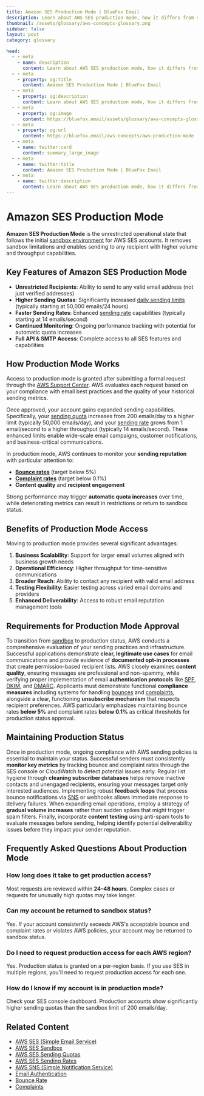 ```yaml
---
title: Amazon SES Production Mode | BlueFox Email
description: Learn about AWS SES production mode, how it differs from sandbox mode, requirements for gaining production access, and best practices for maintaining production status.
thumbnail: /assets/glossary/aws-concepts-glossary.png
sidebar: false
layout: post
category: glossary

head:
  - - meta
    - name: description
      content: Learn about AWS SES production mode, how it differs from sandbox mode, requirements for gaining production access, and best practices for maintaining production status.
  - - meta
    - property: og:title
      content: Amazon SES Production Mode | BlueFox Email
  - - meta
    - property: og:description
      content: Learn about AWS SES production mode, how it differs from sandbox mode, requirements for gaining production access, and best practices for maintaining production status.
  - - meta
    - property: og:image
      content: https://bluefox.email/assets/glossary/aws-concepts-glossary.png
  - - meta
    - property: og:url
      content: https://bluefox.email/aws-concepts/aws-production-mode
  - - meta
    - name: twitter:card
      content: summary_large_image
  - - meta
    - name: twitter:title
      content: Amazon SES Production Mode | BlueFox Email
  - - meta
    - name: twitter:description
      content: Learn about AWS SES production mode, how it differs from sandbox mode, requirements for gaining production access, and best practices for maintaining production status.
---
```


# Amazon SES Production Mode

**Amazon SES Production Mode** is the unrestricted operational state that follows the initial [sandbox environment](/aws-concepts/aws-sandbox) for AWS SES accounts. It removes sandbox limitations and enables sending to any recipient with higher volume and throughput capabilities.

## Key Features of Amazon SES Production Mode

- **Unrestricted Recipients**: Ability to send to any valid email address (not just verified addresses)
- **Higher Sending Quotas**: Significantly increased [daily sending limits](/aws-concepts/aws-sending-quota) (typically starting at 50,000 emails/24 hours)
- **Faster Sending Rates**: Enhanced [sending rate](/aws-concepts/aws-sending-rate) capabilities (typically starting at 14 emails/second)
- **Continued Monitoring**: Ongoing performance tracking with potential for automatic quota increases
- **Full API & SMTP Access**: Complete access to all SES features and capabilities

## How Production Mode Works

Access to production mode is granted after submitting a formal request through the [AWS Support Center](https://docs.aws.amazon.com/ses/latest/dg/request-production-access.html). AWS evaluates each request based on your compliance with email best practices and the quality of your historical sending metrics.

Once approved, your account gains expanded sending capabilities. Specifically, your [sending quota](/aws-concepts/aws-sending-quota) increases from 200 emails/day to a higher limit (typically 50,000 emails/day), and your [sending rate](/aws-concepts/aws-sending-rate) grows from 1 email/second to a higher throughput (typically 14 emails/second). These enhanced limits enable wide-scale email campaigns, customer notifications, and business-critical communications.

In production mode, AWS continues to monitor your **sending reputation** with particular attention to:

- **[Bounce rates](/email-sending-concepts/bounce-rate)** (target below 5%)
- **[Complaint rates](/email-sending-concepts/complaints)** (target below 0.1%)
- **Content quality** and **recipient engagement**

Strong performance may trigger **automatic quota increases** over time, while deteriorating metrics can result in restrictions or return to sandbox status.

## Benefits of Production Mode Access

Moving to production mode provides several significant advantages:

1. **Business Scalability**: Support for larger email volumes aligned with business growth needs
2. **Operational Efficiency**: Higher throughput for time-sensitive communications
3. **Broader Reach**: Ability to contact any recipient with valid email address
4. **Testing Flexibility**: Easier testing across varied email domains and providers
5. **Enhanced Deliverability**: Access to robust email reputation management tools

## Requirements for Production Mode Approval

To transition from [sandbox](/aws-concepts/aws-sandbox) to production status, AWS conducts a comprehensive evaluation of your sending practices and infrastructure. Successful applications demonstrate **clear, legitimate use cases** for email communications and provide evidence of **documented opt-in processes** that create permission-based recipient lists. AWS closely examines **content quality**, ensuring messages are professional and non-spammy, while verifying proper implementation of email **authentication protocols** like [SPF](/email-sending-concepts/spf), [DKIM](/email-sending-concepts/dkim), and [DMARC](/email-sending-concepts/dmarc). Applicants must demonstrate functional **compliance measures** including systems for handling [bounces](/email-sending-concepts/bounces) and [complaints](/email-sending-concepts/complaints), alongside a clear, functioning **unsubscribe mechanism** that respects recipient preferences. AWS particularly emphasizes maintaining bounce rates **below 5%** and complaint rates **below 0.1%** as critical thresholds for production status approval.

## Maintaining Production Status

Once in production mode, ongoing compliance with AWS sending policies is essential to maintain your status. Successful senders must consistently **monitor key metrics** by tracking bounce and complaint rates through the SES console or CloudWatch to detect potential issues early. Regular list hygiene through **cleaning subscriber databases** helps remove inactive contacts and unengaged recipients, ensuring your messages target only interested audiences. Implementing robust **feedback loops** that process bounce notifications via [SNS](/aws-concepts/aws-sns) or webhooks allows immediate response to delivery failures. When expanding email operations, employ a strategy of **gradual volume increases** rather than sudden spikes that might trigger spam filters. Finally, incorporate **content testing** using anti-spam tools to evaluate messages before sending, helping identify potential deliverability issues before they impact your sender reputation.

## Frequently Asked Questions About Production Mode

### How long does it take to get production access?

Most requests are reviewed within **24–48 hours**. Complex cases or requests for unusually high quotas may take longer.

### Can my account be returned to sandbox status?

Yes. If your account consistently exceeds AWS's acceptable bounce and complaint rates or violates AWS policies, your account may be returned to sandbox status.

### Do I need to request production access for each AWS region?

Yes. Production status is granted on a per-region basis. If you use SES in multiple regions, you'll need to request production access for each one.

### How do I know if my account is in production mode?

Check your SES console dashboard. Production accounts show significantly higher sending quotas than the sandbox limit of 200 emails/day.

## Related Content

- [AWS SES (Simple Email Service)](/aws-concepts/aws-ses)
- [AWS SES Sandbox](/aws-concepts/aws-sandbox)
- [AWS SES Sending Quotas](/aws-concepts/aws-sending-quota)
- [AWS SES Sending Rates](/aws-concepts/aws-sending-rate)
- [AWS SNS (Simple Notification Service)](/aws-concepts/aws-sns)
- [Email Authentication](/email-sending-concepts/email-authentication)
- [Bounce Rate](/email-sending-concepts/bounce-rate)
- [Complaints](/email-sending-concepts/complaints)

<GlossaryCTA />
